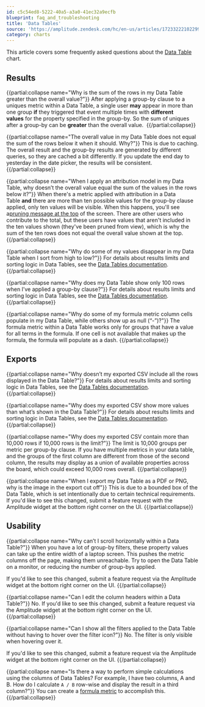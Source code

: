 ```yaml
---
id: c5c54ed8-5222-40a5-a3a0-41ec32a9ecfb
blueprint: faq_and_troubleshooting
title: 'Data Tables'
source: 'https://amplitude.zendesk.com/hc/en-us/articles/17233222102299'
category: charts
---
```

This article covers some frequently asked questions about the [Data Table](/docs/analytics/charts/data-tables/data-tables-multi-dimensional-analysis) chart.

## Results

{{partial:collapse name="Why is the sum of the rows in my Data Table greater than the overall value?"}}
After applying a group-by clause to a uniques metric within a Data Table, a single user **may** appear in more than one group **if** they triggered that event multiple times with **different values** for the property specified in the group-by. So the sum of uniques after a group-by can be **greater** than the overall value. 
{{/partial:collapse}}


{{partial:collapse name="The overall value in my Data Table does not equal the sum of the rows below it when it should. Why?"}}
This is due to caching. The overall result and the group-by results are generated by different queries, so they are cached a bit differently. If you update the end day to yesterday in the date picker, the results will be consistent.
{{/partial:collapse}}


{{partial:collapse name="When I apply an attribution model in my Data Table, why doesn’t the overall value equal the sum of the values in the rows below it?"}}
When there's a metric applied with attribution in a Data Table **and** there are more than ten possible values for the group-by clause applied, only ten values will be visible. When this happens, you'll see a[pruning message at the top](/docs/analytics/charts/group-by) of the screen. There are other users who contribute to the total, but these users have values that aren't included in the ten values shown (they've been pruned from view), which is why the sum of the ten rows does not equal the overall value shown at the top.
{{/partial:collapse}}

{{partial:collapse name="Why do some of my values disappear in my Data Table when I sort from high to low?"}}
For details about results limits and sorting logic in Data Tables, see the [Data Tables documentation](/docs/analytics/charts/data-tables/data-tables-multi-dimensional-analysis).
{{/partial:collapse}}


{{partial:collapse name="Why does my Data Table show only 100 rows when I’ve applied a group-by clause?"}}
For details about results limits and sorting logic in Data Tables, see the [Data Tables documentation](/docs/analytics/charts/data-tables/data-tables-multi-dimensional-analysis).
{{/partial:collapse}}


{{partial:collapse name="Why do some of my formula metric column cells populate in my Data Table, while others show up as null (“-”)?"}}
The formula metric within a Data Table works only for groups that have a value for all terms in the formula. If one cell is not available that makes up the formula, the formula will populate as a dash.
{{/partial:collapse}}

## Exports


{{partial:collapse name="Why doesn’t my exported CSV include all the rows displayed in the Data Table?"}}
For details about results limits and sorting logic in Data Tables, see the [Data Tables documentation](/docs/analytics/charts/data-tables/data-tables-multi-dimensional-analysis).
{{/partial:collapse}}


{{partial:collapse name="Why does my exported CSV show more values than what’s shown in the Data Table?"}}
For details about results limits and sorting logic in Data Tables, see the [Data Tables documentation](/docs/analytics/charts/data-tables/data-tables-multi-dimensional-analysis).
{{/partial:collapse}}


{{partial:collapse name="Why does my exported CSV contain more than 10,000 rows if 10,000 rows is the limit?"}}
The limit is 10,000 groups per metric per group-by clause. If you have multiple metrics in your data table, and the groups of the first column are different from those of the second column, the results may display as a union of available properties across the board, which could exceed 10,000 rows overall.
{{/partial:collapse}}

{{partial:collapse name="When I export my Data Table as a PDF or PNG, why is the image in the export cut off"}}
This is due to a bounded box of the Data Table, which is set intentionally due to certain technical requirements.
If you'd like to see this changed, submit a feature request with the Amplitude widget at the bottom right corner on the UI.
{{/partial:collapse}}

## Usability


{{partial:collapse name="Why can’t I scroll horizontally within a Data Table?"}}
When you have a lot of group-by filters, these property values can take up the entire width of a laptop screen. This pushes the metric columns off the page, making them unreachable. Try to open the Data Table on a monitor, or reducing the number of group-bys applied.

If you'd like to see this changed, submit a feature request via the Amplitude widget at the bottom right corner on the UI.
{{/partial:collapse}}


{{partial:collapse name="Can I edit the column headers within a Data Table?"}}
No. If you'd like to see this changed, submit a feature request via the Amplitude widget at the bottom right corner on the UI.
{{/partial:collapse}}


{{partial:collapse name="Can I show all the filters applied to the Data Table without having to hover over the filter icon?"}}
No. The filter is only visible when hovering over it.

If you'd like to see this changed, submit a feature request via the Amplitude widget at the bottom right corner on the UI.
{{/partial:collapse}}


{{partial:collapse name="Is there a way to perform simple calculations using the columns of Data Tables? For example, I have two columns, A and B. How do I calculate `A / B` row-wise and display the result in a third column?"}}
You can create a [formula metric](/docs/analytics/charts/data-tables/data-tables-create-metric) to accomplish this.
{{/partial:collapse}}
